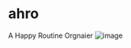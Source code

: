 # ahro
A Happy Routine Orgnaier
![image](https://github.com/mamananama/ahro.github.io/assets/114140050/d5e7f19e-45f1-427e-b8a5-212b817176b3)
